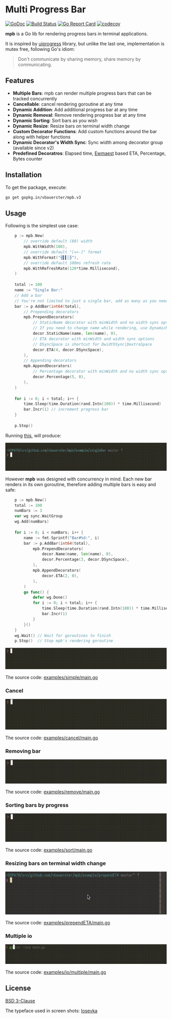 # Multi Progress Bar

[![GoDoc](https://godoc.org/github.com/vbauerster/mpb?status.svg)](https://godoc.org/github.com/vbauerster/mpb)
[![Build Status](https://travis-ci.org/vbauerster/mpb.svg?branch=master)](https://travis-ci.org/vbauerster/mpb)
[![Go Report Card](https://goreportcard.com/badge/github.com/vbauerster/mpb)](https://goreportcard.com/report/github.com/vbauerster/mpb)
[![codecov](https://codecov.io/gh/vbauerster/mpb/branch/master/graph/badge.svg)](https://codecov.io/gh/vbauerster/mpb)

**mpb** is a Go lib for rendering progress bars in terminal applications.

It is inspired by [uiprogress](https://github.com/gosuri/uiprogress) library,
but unlike the last one, implementation is mutex free, following Go's idiom:

> Don't communicate by sharing memory, share memory by communicating.

## Features

* __Multiple Bars__: mpb can render multiple progress bars that can be tracked concurrently
* __Cancellable__: cancel rendering goroutine at any time
* __Dynamic Addition__:  Add additional progress bar at any time
* __Dynamic Removal__:  Remove rendering progress bar at any time
* __Dynamic Sorting__:  Sort bars as you wish
* __Dynamic Resize__:  Resize bars on terminal width change
* __Custom Decorator Functions__: Add custom functions around the bar along with helper functions
* __Dynamic Decorator's Width Sync__:  Sync width among decorator group (available since v2)
* __Predefined Decoratros__: Elapsed time, [Ewmaest](https://github.com/dgryski/trifles/tree/master/ewmaest) based ETA, Percentage, Bytes counter

## Installation

To get the package, execute:

```sh
go get gopkg.in/vbauerster/mpb.v3
```

## Usage

Following is the simplest use case:

```go
	p := mpb.New(
		// override default (80) width
		mpb.WithWidth(100),
		// override default "[=>-]" format
		mpb.WithFormat("╢▌▌░╟"),
		// override default 100ms refresh rate
		mpb.WithRefreshRate(120*time.Millisecond),
	)

	total := 100
	name := "Single Bar:"
	// Add a bar
	// You're not limited to just a single bar, add as many as you need
	bar := p.AddBar(int64(total),
		// Prepending decorators
		mpb.PrependDecorators(
			// StaticName decorator with minWidth and no width sync options
			// If you need to change name while rendering, use DynamicName
			decor.StaticName(name, len(name), 0),
			// ETA decorator with minWidth and width sync options
			// DSyncSpace is shortcut for DwidthSync|DextraSpace
			decor.ETA(4, decor.DSyncSpace),
		),
		// Appending decorators
		mpb.AppendDecorators(
			// Percentage decorator with minWidth and no width sync options
			decor.Percentage(5, 0),
		),
	)

	for i := 0; i < total; i++ {
		time.Sleep(time.Duration(rand.Intn(100)) * time.Millisecond)
		bar.Incr(1) // increment progress bar
	}

	p.Stop()
```

Running [this](examples/singleBar/main.go), will produce:

![gif](examples/gifs/single.gif)

However **mpb** was designed with concurrency in mind. Each new bar renders in its
own goroutine, therefore adding multiple bars is easy and safe:

```go
	p := mpb.New()
	total := 100
	numBars := 3
	var wg sync.WaitGroup
	wg.Add(numBars)

	for i := 0; i < numBars; i++ {
		name := fmt.Sprintf("Bar#%d:", i)
		bar := p.AddBar(int64(total),
			mpb.PrependDecorators(
				decor.Name(name, len(name), 0),
				decor.Percentage(3, decor.DSyncSpace),
			),
			mpb.AppendDecorators(
				decor.ETA(2, 0),
			),
		)
		go func() {
			defer wg.Done()
			for i := 0; i < total; i++ {
				time.Sleep(time.Duration(rand.Intn(100)) * time.Millisecond)
				bar.Incr(1)
			}
		}()
	}
	wg.Wait() // Wait for goroutines to finish
	p.Stop()  // Stop mpb's rendering goroutine
```

![simple.gif](examples/gifs/simple.gif)

The source code: [examples/simple/main.go](examples/simple/main.go)

### Cancel

![cancel.gif](examples/gifs/cancel.gif)

The source code: [examples/cancel/main.go](examples/cancel/main.go)

### Removing bar

![remove.gif](examples/gifs/remove.gif)

The source code: [examples/remove/main.go](examples/remove/main.go)

### Sorting bars by progress

![sort.gif](examples/gifs/sort.gif)

The source code: [examples/sort/main.go](examples/sort/main.go)

### Resizing bars on terminal width change

![resize.gif](examples/gifs/resize.gif)

The source code: [examples/prependETA/main.go](examples/prependETA/main.go)

### Multiple io

![io-multiple.gif](examples/gifs/io-multiple.gif)

The source code: [examples/io/multiple/main.go](examples/io/multiple/main.go)

## License

[BSD 3-Clause](https://opensource.org/licenses/BSD-3-Clause)

The typeface used in screen shots: [Iosevka](https://be5invis.github.io/Iosevka)
